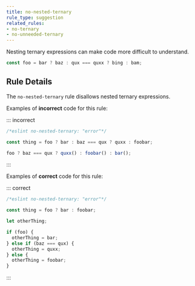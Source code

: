 ```yaml
---
title: no-nested-ternary
rule_type: suggestion
related_rules:
- no-ternary
- no-unneeded-ternary
---
```



Nesting ternary expressions can make code more difficult to understand.

```js
const foo = bar ? baz : qux === quxx ? bing : bam;
```

## Rule Details

The `no-nested-ternary` rule disallows nested ternary expressions.

Examples of **incorrect** code for this rule:

::: incorrect

```js
/*eslint no-nested-ternary: "error"*/

const thing = foo ? bar : baz === qux ? quxx : foobar;

foo ? baz === qux ? quxx() : foobar() : bar();
```

:::

Examples of **correct** code for this rule:

::: correct

```js
/*eslint no-nested-ternary: "error"*/

const thing = foo ? bar : foobar;

let otherThing;

if (foo) {
  otherThing = bar;
} else if (baz === qux) {
  otherThing = quxx;
} else {
  otherThing = foobar;
}
```

:::
